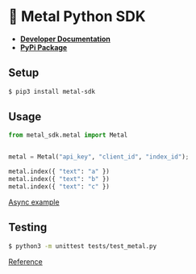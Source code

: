 # 🤘 Metal Python SDK

- [**Developer Documentation**](https://docs.getmetal.io/sdk-python)
- [**PyPi Package**](https://pypi.org/project/metal-sdk/)

## Setup

```bash
$ pip3 install metal-sdk
```

## Usage

```python
from metal_sdk.metal import Metal


metal = Metal("api_key", "client_id", "index_id");

metal.index({ "text": "a" })
metal.index({ "text": "b" })
metal.index({ "text": "c" })
```

[Async example](./examples/example_async.py)

## Testing

```bash
$ python3 -m unittest tests/test_metal.py
```

[Reference](https://packaging.python.org/en/latest/tutorials/packaging-projects/)
